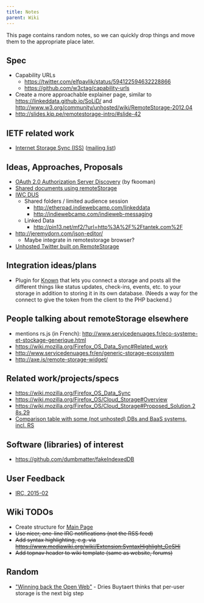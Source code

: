 ```yaml
---
title: Notes
parent: Wiki
---
```


This page contains random notes, so we can quickly drop things and move
them to the appropriate place later.

## Spec

  - Capability URLs
      - <https://twitter.com/elfpavlik/status/594122594632228866>
      - <https://github.com/w3ctag/capability-urls>
  - Create a more approachable explainer page, similar to
    <https://linkeddata.github.io/SoLiD/> and
    <http://www.w3.org/community/unhosted/wiki/RemoteStorage-2012.04>
  - <http://slides.kip.pe/remotestorage-intro/#slide-42>

## IETF related work

  - [Internet Storage Sync
    (ISS)](https://github.com/labkode/Internet-Storage-Sync) ([mailing
    list](https://www.ietf.org/mailman/listinfo/storagesync))

## Ideas, Approaches, Proposals

  - [OAuth 2.0 Authorization Server
    Discovery](https://www.tuxed.net/fkooman/blog/as_discovery.html) (by
    fkooman)
  - [Shared documents using
    remoteStorage](https://storage.5apps.com/jjg/public/documents/notes/shared/5287FE63-2A7B-4967-9219-034BCFCC2D13)
  - [IWC DUS](http://indiewebcamp.com/2015/Germany)
      - Shared folders / limited audience session
          - <http://etherpad.indiewebcamp.com/linkeddata>
          - <http://indiewebcamp.com/indieweb-messaging>
      - Linked Data
          - <http://pin13.net/mf2/?url=http%3A%2F%2Ftantek.com%2F>
  - <http://jeremydorn.com/json-editor/>
      - Maybe integrate in remotestorage browser?
  - [Unhosted Twitter built on
    RemoteStorage](http://jjg.preposter.us/unhosted-twitter-built-on-remotestorage.html)

## Integration ideas/plans

  - Plugin for [Known](https://withknown.com/) that lets you connect a
    storage and posts all the different things like status updates,
    check-ins, events, etc. to your storage in addition to storing it in
    its own database. (Needs a way for the connect to give the token
    from the client to the PHP backend.)

## People talking about remoteStorage elsewhere

  - mentions rs.js (in French):
    <http://www.servicedenuages.fr/eco-systeme-et-stockage-generique.html>
  - <https://wiki.mozilla.org/Firefox_OS_Data_Sync#Related_work>
  - <http://www.servicedenuages.fr/en/generic-storage-ecosystem>
  - <http://axe.is/remote-storage-widget/>

## Related work/projects/specs

  - <https://wiki.mozilla.org/Firefox_OS_Data_Sync>
  - <https://wiki.mozilla.org/Firefox_OS/Cloud_Storage#Overview>
  - <https://wiki.mozilla.org/Firefox_OS/Cloud_Storage#Proposed_Solution.28s.29>
  - [Comparison table with some (not unhosted) DBs and BaaS systems,
    incl.
    RS](https://kinto.readthedocs.org/en/latest/overview.html#comparison)

## Software (libraries) of interest

  - <https://github.com/dumbmatter/fakeIndexedDB>

## User Feedback

  - [IRC, 2015-02](IRC,_2015-02 "wikilink")

## Wiki TODOs

  - Create structure for [Main Page](Main_Page "wikilink")
  - ~~Use nicer, one-line IRC notifications (not the RSS feed)~~
  - ~~Add syntax highlighting, e.g. via
    <https://www.mediawiki.org/wiki/Extension:SyntaxHighlight_GeSHi>~~
  - ~~Add topnav header to wiki template (same as website, forums)~~

## Random

  - ["Winning back the Open
    Web"](http://buytaert.net/winning-back-the-open-web) - Dries
    Buytaert thinks that per-user storage is the next big step
